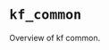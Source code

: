 # `kf_common`

Overview of kf common.

<!-- START doctoc generated TOC please keep comment here to allow auto update -->
<!-- END doctoc generated TOC please keep comment here to allow auto update -->
<!-- agent:readme v1 sha:003c82161377a9d2105e9ca618e8679ba2a602ff content:b1e491f02e0d -->
